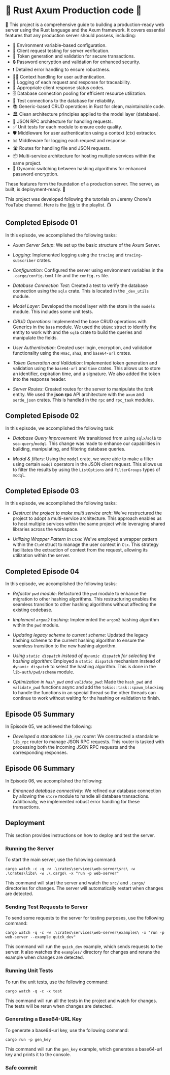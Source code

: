 # 🦀 Rust Axum Production code 🚀

🚀 This project is a comprehensive guide to building a production-ready web server using the Rust language and the Axum framework. It covers essential features that any production server should possess, including:

- 🔧 Environment variable-based configuration.
- 🧪 Client request testing for server verification.
- 🔑 Token generation and validation for secure transactions.
- 🔒 Password encryption and validation for enhanced security.
- ❗ Detailed error handling to ensure robustness.
- 🕵️‍♂️ Context handling for user authentication.
- 📝 Logging of each request and response for traceability.
- 🚦 Appropriate client response status codes.
- 🗄️ Database connection pooling for efficient resource utilization.
- 🧰 Test connections to the database for reliability.
- 📚 Generic-based CRUD operations in Rust for clean, maintainable code.
- 🏛️ Clean architecture principles applied to the model layer (database).
- 📡 JSON RPC architecture for handling requests.
- ✅ Unit tests for each module to ensure code quality.
- 🛡️ Middleware for user authentication using a context (ctx) extractor.
- 📊 Middleware for logging each request and response.
- 🛣️ Routes for handling file and JSON requests.
- 📦 Multi-service architecture for hosting multiple services within the same project.
- 🔀 Dynamic switching between hashing algorithms for enhanced password encryption.

These features form the foundation of a production server. The server, as built, is deployment-ready. 🎉

This project was developed following the tutorials on Jeremy Chone's YouTube channel. Here is the [link](https://www.youtube.com/watch?v=XZtlD_m59sM&list=PL7r-PXl6ZPcCTTxjmsb9bFZB9i01fAtI7&index=8&ab_channel=JeremyChone) to the playlist. 📺

## Completed Episode 01

In this episode, we accomplished the following tasks:

- *Axum Server Setup*: We set up the basic structure of the Axum Server.

- *Logging*: Implemented logging using the `tracing` and `tracing-subscriber` crates.

- *Configuration*: Configured the server using environment variables in the `.cargo/config.toml` file and the `config.rs` file.

- *Database Connection Test*: Created a test to verify the database connection using the `sqlx` crate. This is located in the `_dev_utils` module.

- *Model Layer*: Developed the model layer with the store in the `models` module. This includes some unit tests.

- *CRUD Operations*: Implemented the base CRUD operations with Generics in the `base` module. We used the `DbBmc` struct to identify the entity to work with and the `sqlb` crate to build the queries and manipulate the fields.

- *User Authentication*: Created user login, encryption, and validation functionality using the `Hmac`, `sha2`, and `base64-url` crates.

- *Token Generation and Validation*: Implemented token generation and validation using the `base64-url` and `time` crates. This allows us to store an identifier, expiration time, and a signature. We also added the token into the response header.

- *Server Routes*: Created routes for the server to manipulate the *task* entity. We used the **json rpc** API architecture with the `axum` and `serde_json` crates. This is handled in the `rpc` and `rpc_task` modules.

## Completed Episode 02

In this episode, we accomplished the following task:

- *Database Query Improvement*: We transitioned from using `sqlx`/`sqlb` to `sea-query`/`modql`. This change was made to enhance our capabilities in building, manipulating, and filtering database queries.

- *Modql & filters*: Using the `modql` crate, we were able to make a filter using certain `modql` operators in the JSON client request. This allows us to filter the results by using the `ListOptions` and `FilterGroups` types of `modql`.

## Completed Episode 03

In this episode, we accomplished the following tasks:

- *Destruct the project to make multi service arch*: We've restructured the project to adopt a multi-service architecture. This approach enables us to host multiple services within the same project while leveraging shared libraries across the workspace.

- *Utilizing Wrapper Pattern in `CtxW`*: We've employed a wrapper pattern within the `CtxW` struct to manage the user context in `Ctx`. This strategy facilitates the extraction of context from the request, allowing its utilization within the server.

## Completed Episode 04

In this episode, we accomplished the following tasks:

- *Refactor `pwd` module*: Refactored the `pwd` module to enhance the migration to other hashing algorithms. This restructuring enables the seamless transition to other hashing algorithms without affecting the existing codebase.

- *Implement `argon2` hashing*: Implemented the `argon2` hashing algorithm within the `pwd` module.

- *Updating legacy scheme to current scheme*: Updated the legacy hashing scheme to the current hashing algorithm to ensure the seamless transition to the new hashing algorithm.

- *Using `static dispatch` instead of `dynamic dispatch` for selecting the hashing algorithm*: Employed a `static dispatch` mechanism instead of `dynamic dispatch` to select the hashing algorithm. This is done in the `lib-auth/pwd/scheme` module.

- *Optimization in `hash_pwd` and `validate_pwd`*: Made the `hash_pwd` and `validate_pwd` functions async and add the `tokio::task::spawn_blocking` to handle the functions in an special thread so the other threads can continue to work without waiting for the hashing or validation to finish.

## Episode 05 Summary

In Episode 05, we achieved the following:

- *Developed a standalone `lib_rpc` router*: We constructed a standalone `lib_rpc` router to manage JSON RPC requests. This router is tasked with processing both the incoming JSON RPC requests and the corresponding responses.

## Episode 06 Summary

In Episode 06, we accomplished the following:

- *Enhanced database connectivity*: We refined our database connection by allowing the `store` module to handle all database transactions. Additionally, we implemented robust error handling for these transactions.

## Deployment

This section provides instructions on how to deploy and test the server.

### Running the Server

To start the main server, use the following command:

```shell
cargo watch -c -q -w .\crates\services\web-server\src\ -w .\crates\libs\ -w .\.cargo\ -x "run -p web-server"
```

This command will start the server and watch the `src/` and `.cargo/` directories for changes. The server will automatically restart when changes are detected.

### Sending Test Requests to Server

To send some requests to the server for testing purposes, use the following command:

```shell
cargo watch -q -c -w .\crates\services\web-server\examples\ -x "run -p web-server --example quick_dev"
```

This command will run the `quick_dev` example, which sends requests to the server. It also watches the `examples/` directory for changes and reruns the example when changes are detected.

### Running Unit Tests

To run the unit tests, use the following command:

```shell
cargo watch -q -c -x test
```

This command will run all the tests in the project and watch for changes. The tests will be rerun when changes are detected.

### Generating a Base64-URL Key

To generate a base64-url key, use the following command:

```shell
cargo run -p gen_key
```

This command will run the `gen_key` example, which generates a base64-url key and prints it to the console.

### Safe commit
